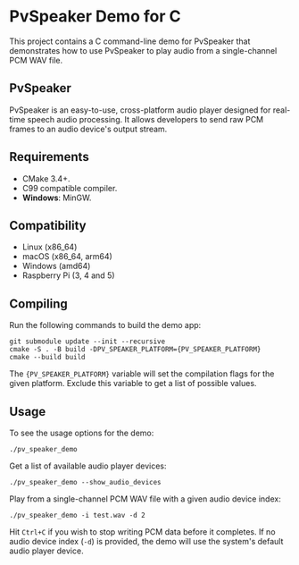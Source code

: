 # PvSpeaker Demo for C

This project contains a C command-line demo for PvSpeaker that demonstrates how to use PvSpeaker to play audio from a single-channel PCM WAV file.

## PvSpeaker

PvSpeaker is an easy-to-use, cross-platform audio player designed for real-time speech audio processing. It allows developers to send raw PCM frames to an audio device's output stream.

## Requirements

- CMake 3.4+.
- C99 compatible compiler.
- **Windows**: MinGW.

## Compatibility

- Linux (x86_64)
- macOS (x86_64, arm64)
- Windows (amd64)
- Raspberry Pi (3, 4 and 5)

## Compiling

Run the following commands to build the demo app:

```console
git submodule update --init --recursive
cmake -S . -B build -DPV_SPEAKER_PLATFORM={PV_SPEAKER_PLATFORM}
cmake --build build
```

The `{PV_SPEAKER_PLATFORM}` variable will set the compilation flags for the given platform. Exclude this variable
to get a list of possible values.

## Usage

To see the usage options for the demo:
```console
./pv_speaker_demo
```

Get a list of available audio player devices:
```console
./pv_speaker_demo --show_audio_devices
```

Play from a single-channel PCM WAV file with a given audio device index:
```console
./pv_speaker_demo -i test.wav -d 2
```

Hit `Ctrl+C` if you wish to stop writing PCM data before it completes. If no audio device index (`-d`) is provided, the demo will use the system's default audio player device.
